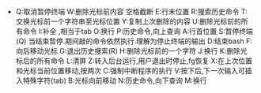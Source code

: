 - Q:取消暂停终端
  W:删除光标前内容 空格截断
  E:行末位置
  R:搜索历史命令
  T:交换光标前一个字符串至光标位置
  Y:复制上次删除的内容
  U:删除光标前的所有命令
  I:补全 ,相当于tab
  O:换行
  P:历史命令,向上查询
  A:行首位置
  S:暂停终端 (Q) 当结束暂停.期间敲的命令依然执行.理解为停止终端的输出
  D:结束bash
  F:向后移动光标
  G:退出历史搜索(R)
  H:删除光标前的一个字符
  J:换行
  K:删除光标后的所有命令
  L:清屏
  Z:转入后台运行,用户退出时停止,fg恢复
  X:在上次位置和光标当前位置移动,按两次
  C:强制中断程序的执行
  V:按下后,下一次输入可插入特殊字符(tab)
  B:光标向前移动
  N:历史命令,向下查询
  M:换行